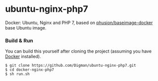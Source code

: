 # ubuntu-nginx-php7
Docker: Ubuntu, Nginx and PHP 7, based on [phusion/baseimage-docker](https://github.com/phusion/baseimage-docker) base Ubuntu image.
### Build & Run
You can build this yourself after cloning the project (assuming you have [Docker](https://www.docker.com/get-docker) installed).
    
    $ git clone https://github.com/Digman/ubuntu-nginx-php7.git
    $ cd docker-nginx-php7
    $ sh run.sh

